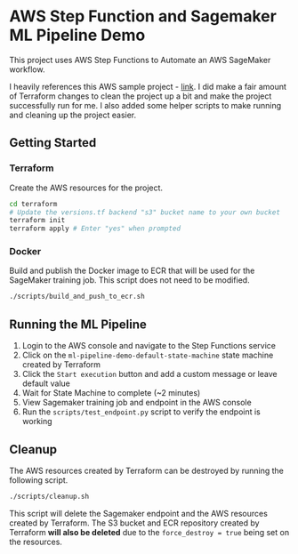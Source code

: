 # AWS Step Function and Sagemaker ML Pipeline Demo

This project uses AWS Step Functions to Automate an AWS SageMaker workflow.

I heavily references this AWS sample project - [link](<https://github.com/aws-samples/amazon-sagemaker-ml-pipeline-deploy-with-terraform/tree/main>). I did make a fair amount of Terraform changes to clean the project up a bit and make the project successfully run for me. I also added some helper scripts to make running and cleaning up the project easier.

## Getting Started

### Terraform

Create the AWS resources for the project.

```bash
cd terraform
# Update the versions.tf backend "s3" bucket name to your own bucket
terraform init
terraform apply # Enter "yes" when prompted
```

### Docker

Build and publish the Docker image to ECR that will be used for the SageMaker training job. This script does not need to be modified.

```bash
./scripts/build_and_push_to_ecr.sh
```

## Running the ML Pipeline

1. Login to the AWS console and navigate to the Step Functions service
2. Click on the `ml-pipeline-demo-default-state-machine` state machine created by Terraform
3. Click the `Start execution` button and add a custom message or leave default value
4. Wait for State Machine to complete (~2 minutes)
5. View Sagemaker training job and endpoint in the AWS console
6. Run the `scripts/test_endpoint.py` script to verify the endpoint is working

## Cleanup

The AWS resources created by Terraform can be destroyed by running the following script.

```bash
./scripts/cleanup.sh
```

This script will delete the Sagemaker endpoint and the AWS resources created by Terraform. The S3 bucket and ECR repository created by Terraform **will also be deleted** due to the `force_destroy = true` being set on the resources.
